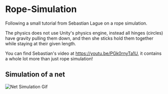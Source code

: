 # Rope-Simulation
Following a small tutorial from Sebastian Lague on a rope simulation.

The physics does not use Unity's physics engine, instead all hinges (circles) have gravity pulling them down, and then she sticks hold them together while staying at their given length.

You can find Sebastian's video at https://youtu.be/PGk0rnyTa1U, it contains a whole lot more than just rope simulation!

## Simulation of a net
![Net Simulation Gif](https://github.com/ymumberson/Rope-Simulation/blob/3a0830d20c9de9c21d709cc1c187bc14cfd33d8f/Net_Simulation.gif)
